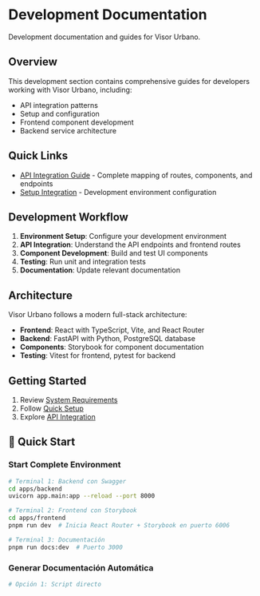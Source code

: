 # Development Documentation

Development documentation and guides for Visor Urbano.

## Overview

This development section contains comprehensive guides for developers working with Visor Urbano, including:

- API integration patterns
- Setup and configuration
- Frontend component development
- Backend service architecture

## Quick Links

- [API Integration Guide](./api-integration.md) - Complete mapping of routes, components, and endpoints
- [Setup Integration](./setup-integration.md) - Development environment configuration

## Development Workflow

1. **Environment Setup**: Configure your development environment
2. **API Integration**: Understand the API endpoints and frontend routes
3. **Component Development**: Build and test UI components
4. **Testing**: Run unit and integration tests
5. **Documentation**: Update relevant documentation

## Architecture

Visor Urbano follows a modern full-stack architecture:

- **Frontend**: React with TypeScript, Vite, and React Router
- **Backend**: FastAPI with Python, PostgreSQL database
- **Components**: Storybook for component documentation
- **Testing**: Vitest for frontend, pytest for backend

## Getting Started

1. Review [System Requirements](../getting-started/system-requirements.md)
2. Follow [Quick Setup](../getting-started/quick-setup.md)
3. Explore [API Integration](./api-integration.md)

## 🚀 Quick Start

### Start Complete Environment

```bash
# Terminal 1: Backend con Swagger
cd apps/backend
uvicorn app.main:app --reload --port 8000

# Terminal 2: Frontend con Storybook
cd apps/frontend
pnpm run dev  # Inicia React Router + Storybook en puerto 6006

# Terminal 3: Documentación
pnpm run docs:dev  # Puerto 3000
```

### Generar Documentación Automática

```bash
# Opción 1: Script directo
```
